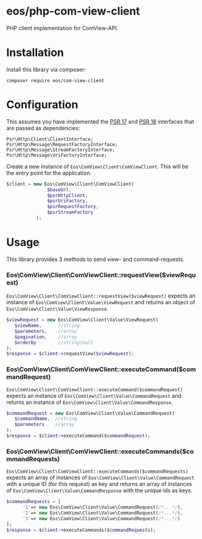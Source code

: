 # eos/php-com-view-client
PHP client implementation for ComView-API.

# Installation

Install this library via composer:

    composer require eos/com-view-client
    
 # Configuration
 
 This assumes you have implemented the [PSR 17](https://www.php-fig.org/psr/psr-17) and [PSR 18](https://www.php-fig.org/psr/psr-18) interfaces that are passed as dependencies:
 
    Psr\Http\Client\ClientInterface;
    Psr\Http\Message\RequestFactoryInterface;
    Psr\Http\Message\StreamFactoryInterface;
    Psr\Http\Message\UriFactoryInterface;
 
 Create a new instance of `Eos\ComView\Client\ComViewClient`. This will be the entry point for the application.
 
 ```php
$client = new Eos\ComView\Client\ComViewClient(
                $baseUrl, 
                $psrHttpClient,
                $psrUriFactory, 
                $psrRequestFactory, 
                $psrStreamFactory
            );
```

# Usage

This library provides 3 methods to send view- and command-requests.

### Eos\ComView\Client\ComViewClient::requestView($viewRequest)

 `Eos\ComView\Client\ComViewClient::requestView($viewRequest)` expects an instance of `Eos\ComView\Client\Value\ViewRequest` and returns an object of `Eos\ComView\Client\Value\ViewResponse`. 
 
 ```php
$viewRequest = new Eos\ComView\Client\Value\ViewRequest(
    $viewName,      //string
    $parameters,    //array
    $pagination,    //array
    $orderBy        //string|null
);
$response = $client->requestView($viewRequest);
```

### Eos\ComView\Client\ComViewClient::executeCommand($commandRequest)

 `Eos\ComView\Client\ComViewClient::executeCommand($commandRequest)` expects an instance of `Eos\ComView\Client\Value\CommandRequest` and returns an instance of `Eos\ComView\Client\Value\CommandResponse`.
 
  
  ```php
 $commandRequest = new Eos\ComView\Client\Value\CommandRequest(
     $commandName,  //string
     $parameters    //array
 );
 $response = $client->executeCommand($commandRequest);
 ```
 
 ### Eos\ComView\Client\ComViewClient::executeCommands($commandRequests)
 
 `Eos\ComView\Client\ComViewClient::executeCommands($commandRequests)` expects an array of instances of `Eos\ComView\Client\Value\CommandRequest`  with a unique ID (for this request) as key and returns an array of instances of `Eos\ComView\Client\Value\CommandResponse` with the unique ids as keys.
 
 

  ```php
  $commandRequests = [
        '1'=> new Eos\ComView\Client\Value\CommandRequest(/*...*/),
        '2'=> new Eos\ComView\Client\Value\CommandRequest(/*...*/),
        '3'=> new Eos\ComView\Client\Value\CommandRequest(/*...*/)
  ];
 $response = $client->executeCommands($commandRequests);
 ```
 

